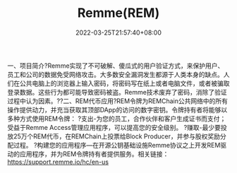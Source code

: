 ﻿---
weight: 
title: "Remme(REM)"
description: "Remme实现了不可破解、傻瓜式的用户验证方式，来保护用户、员工和公司的数据免受网络攻击"
date: 2022-03-25T21:57:40+08:00
lastmod: 2022-03-25T16:45:40+08:00
draft: false
authors: ["Metabd"]
featuredImage: "remmerem.webp"
link: ""
tags: ["数字代币","Remme(REM)"]
categories: ["navigation"]
navigation: ["数字代币"]
lightgallery: true
toc: true
pinned: false
recommend: false
recommend1: false
---
一、项目简介?Remme实现了不可破解、傻瓜式的用户验证方式，来保护用户、员工和公司的数据免受网络攻击。大多数安全漏洞发生都源于人类本身的缺点。人们在公共电脑上的浏览器上输入密码，将密码写在纸上或者电脑文件，或者被骗取登录数据。这些行为都可能导致密码被盗。Remme技术废弃了密码，消除了验证过程中认为因素。??二、REM代币应用?REM令牌为REMChain公共网络中的所有操作提供动力，并充当获取其顶部DApp的访问的数字密钥。令牌持有者将能够以多种方式使用REM令牌：
?支出-为您的员工，合作伙伴和客户生成证书而支付；受益于Remme Access管理应用程序，可以提高您的安全级别。
?赚取-最少要投放25万个REM代币，在REMChain上投票给Block Producer，并参与股权奖励分配过程。
?构建您的应用程序—在开源公钥基础设施Remme协议之上开发REM驱动的应用程序，并为REM令牌持有者提供服务。相关链接：
https://support.remme.io/hc/en-us
